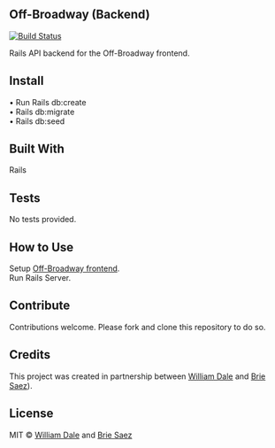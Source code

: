 ## Off-Broadway (Backend)
[![Build Status](https://camo.githubusercontent.com/d0f65430681b67b7104f6130ada8c098ec5f66ba/68747470733a2f2f696d672e736869656c64732e696f2f62616467652f636f64652532307374796c652d7374616e646172642d627269676874677265656e2e7376673f7374796c653d666c6174)](https://github.com/standard/standard)

Rails API backend for the Off-Broadway frontend.


## Install
• Run Rails db:create <br />
• Rails db:migrate <br />
• Rails db:seed


## Built With
Rails


## Tests
No tests provided.


## How to Use
Setup [Off-Broadway frontend](https://github.com/dalewb/off_broadway_frontend).<br/>
Run Rails Server.


## Contribute
Contributions welcome. Please fork and clone this repository to do so.


## Credits
This project was created in partnership between [William Dale](https://github.com/dalewb) and [Brie Saez](https://github.com/briecodes)).


## License
MIT © [William Dale](https://github.com/dalewb) and [Brie Saez](https://github.com/briecodes)
